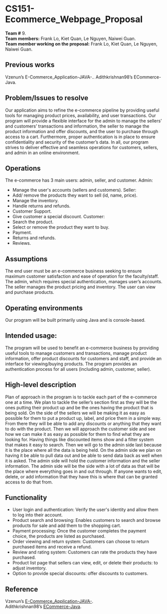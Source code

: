 # CS151-Ecommerce_Webpage_Proposal
**Team #** 9.\
**Team members:** Frank Lo, Kiet Quan, Le Nguyen, Naiwei Guan.\
**Team member working on the proposal:** Frank Lo, Kiet Quan, Le Nguyen, Naiwei Guan.
## Previous works
Vzenun’s E-Commerce_Application-JAVA-.\.
Adithkrishnan98’s ECommerce-Java.
## Problem/Issues to resolve
Our application aims to refine the e-commerce pipeline by providing useful tools for managing product prices, availability, and user transactions. Our program will provide a flexible interface for the admin to manage the sellers’ and customers’ transactions and information, the seller to manage the product information and offer discounts, and the user to purchase through access to a cart. Furthermore, proper authentication is in place to ensure confidentiality and security of the customer’s data. In all, our program strives to deliver effective and seamless operations for customers, sellers, and admin in an online environment.
## Operations
The e-commerce has 3 main users: admin, seller, and customer.
Admin:
- Manage the user's accounts (sellers and customers).
Seller:
- Add/ remove the products they want to sell (id, name, price).
- Manage the inventory.
- Handle returns and refunds.
- Customer Support.
- Give customer a special discount.
Customer:
- Search the product.
- Select or remove the product they want to buy.
- Payment.
- Returns and refunds.
- Reviews.
## Assumptions
The end user must be an e-commerce business seeking to ensure maximum customer satisfaction and ease of operation for the faculty/staff.  The admin, which requires special authentication, manages user’s accounts. The seller manages the product pricing and inventory. The user can view and purchase products.
## Operating environments
Our program will be built primarily using Java and is console-based.
## Intended usage:
The program will be used to benefit an e-commerce business by providing useful tools to manage customers and transactions, manage product information, offer product discounts for customers and staff, and provide an interface for viewing/buying products. The program provides an authentication process for all users (including admin, customer, seller).
## High-level description
Plan of approach in the program is to tackle each part of the e-commerce one at a time. We plan to tackle the seller’s section first as they will be the ones putting their product up and be the ones having the product that is being sold. On the side of the sellers we will be making it as easy as possible for them to put a product up, label, and price them in a simple way. From there they will be able to add any discounts or anything that they want to do with the product. Then we will approach the customer side and see how we can make it as easy as possible for them to find what they are looking for. Having things like discounted items show and a filter system that makes it easy to search. Then we will go to the admin side last because it is the place where all the data is being held. On the admin side we plan on having it be able to pull data out and be able to send data back as well when it is asked. The admin side will hold the customer information and the seller information. The admin side will be the side with a lot of data as that will be the place where everything goes in and out through. If anyone wants to edit, delete, or add information that they have this is where that can be granted access to do that from. 
## Functionality
- User login and authentication: Verify the user's identity and allow them to log into their account.
- Product search and browsing: Enables customers to search and browse products for sale and add them to the shopping cart.
- Payment processing: Once the customer completes the payment choice, the products are listed as purchased.
- Order viewing and return system: Customers can choose to return purchased items and receive a refund.
- Review and rating system: Customers can rate the products they have purchased.
- Product list page that sellers can view, edit, or delete their products: to adjust inventory.
- Option to provide special discounts: offer discounts to customers.
## Reference
Vzenun’s [E-Commerce_Application-JAVA-](https://github.com/Vzenun/E-Commerce_Application-JAVA-).\
Adithkrishnan98’s [ECommerce-Java](https://github.com/adithkrishnan98/ECommerce-Java/tree/main).

